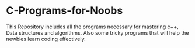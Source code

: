 # C-Programs-for-Noobs
This Repository includes all the programs necessary for mastering c++, Data structures and algorithms. Also some  tricky programs that will help the newbies learn coding effectively.
